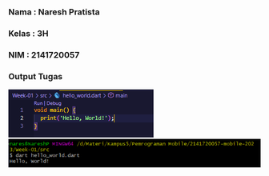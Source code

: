 ### Nama    : Naresh Pratista
### Kelas   : 3H 
### NIM     : 2141720057

### Output Tugas

![Screenshot](/Week-01/docs/screenshot-02.PNG)
![Screenshot](/Week-01/docs/screenshot-01.PNG)
